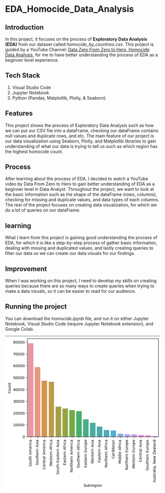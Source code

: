# EDA_Homocide_Data_Analysis


## Introduction 
In this project, it focuses on the process of **Exploratory Data Analysis (EDA)** from our dataset called *homocide_by_countries.csv*. 
This project is guided by a YouTube Channel: [Data Zero From Zero to Hero, Homocide Data Analysis](https://www.youtube.com/watch?v=k4KptgTnVjI&ab_channel=DataFromZerotoHero),
for me to have better understanding the process of EDA as a beginner level experience. 

## Tech Stack
1. Visual Studio Code
2. Jupyter Notebook
3. Python (Pandas, Matplotlib, Plotly, & Seaborn)

## Features
This project shows the process of Exploratory Data Analysis such as how we can put our CSV file into a dataFrame, checking 
our dataFrame contains null values and duplicate rows, and etc. The main feature of our project is our data visualization using 
Seaborn, Plotly, and Matplotlib libraries to gain understanding of what our data is trying to tell us such as which region has the highest
homocide count.

## Process
After learning about the process of EDA, I decided to watch a YouTube video by Data From Zero to Hero to 
gain better understanding of EDA as a beginner level in Data Analyst. Throughout the project, we want to 
look at the basic information such as the shape of the dataFrame (rows, columns), checking for 
missing and duplicate values, and data types of each columns. The rest of the project focuses on creating 
data visualization, for which we do a lot of queries on our dataFrame. 

## learning
What I learn from this project is gaining good understanding the process of EDA, for which it is 
like a step-by-step process of gather basic information, dealing with missing and duplicated values, and lastly
creating queries to filter our data so we can create our data visuals for our findings. 

## Improvement
When I was working on this project, I need to develop my skills on creating queries because there are so
many ways to create queries when trying to make a data visuals, so it can be easier to read for our 
audience. 

## Running the project
You can download the *homocide.ipynb* file, and run it on either Jupyter Notebook, Visual Studio
Code (require Jupyter Notebook extension), and Google Colab. 

![Alt text for image](img/Homocide_data_visual.png)